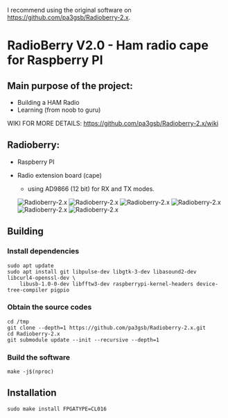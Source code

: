 I recommend using the original software on https://github.com/pa3gsb/Radioberry-2.x.

RadioBerry V2.0 - Ham radio cape for Raspberry PI
==============================================

## Main purpose of the project:

- Building a HAM Radio
- Learning (from noob to guru)

WIKI FOR MORE DETAILS:  https://github.com/pa3gsb/Radioberry-2.x/wiki

## Radioberry:

- Raspberry PI
- Radio extension board (cape)
	- using AD9866 (12 bit)  for RX and TX modes.

	![Radioberry-2.x](docs/gallery/front.JPG)
	![Radioberry-2.x](docs/gallery/radioberry-in-case-small.jpg)
	![Radioberry-2.x](docs/gallery/back.JPG)
	![Radioberry-2.x](docs/gallery/rb+rpi-front.JPG)
	![Radioberry-2.x](docs/gallery/rb+rpi-side.JPG)
	![Radioberry-2.x](docs/gallery/radioberry-open-incase-small.jpg)
	

## Building

### Install dependencies
	sudo apt update
	sudo apt install git libpulse-dev libgtk-3-dev libasound2-dev libcurl4-openssl-dev \
		libusb-1.0-0-dev libfftw3-dev raspberrypi-kernel-headers device-tree-compiler pigpio

### Obtain the source codes
	cd /tmp
	git clone --depth=1 https://github.com/pa3gsb/Radioberry-2.x.git
	cd Radioberry-2.x
	git submodule update --init --recursive --depth=1

### Build the software
	make -j$(nproc)

## Installation
	sudo make install FPGATYPE=CL016
